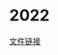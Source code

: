 # 2022

[文件链接](https://www.federalreserve.gov/publications/files/financial-stability-report-20220509.pdf)

